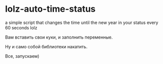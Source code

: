 # lolz-auto-time-status
a simple script that changes the time until the new year in your status every 60 seconds lolz

Вам вставить свои куки, и заполнить переменные.

Ну и само собой библиотеки накатить.

Все, запускаем)
